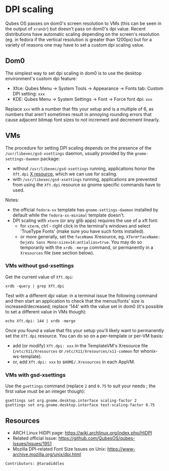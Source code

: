 DPI scaling
===========

Qubes OS passes on dom0's screen resolution to VMs (this can be seen in the output of `xrandr`) but doesn't pass on dom0's dpi value. Recent distributions have automatic scaling depending on the screen's resolution (eg. in fedora if the vertical resolution is greater than 1200px) but for a variety of reasons one may have to set a custom dpi scaling value.


Dom0
----

The simplest way to set dpi scaling in dom0 is to use the desktop environment's custom dpi feature:

- Xfce: Qubes Menu → System Tools → Appearance → Fonts tab: Custom DPI setting: `xxx`
- KDE: Qubes Menu → System Settings → Font → Force font dpi: `xxx`

Replace `xxx` with a number that fits your setup and is a multiple of 6, as numbers that aren't sometimes result in annoying rounding errors that cause adjacent bitmap font sizes to not increment and decrement linearly.


VMs
---

The procedure for setting DPI scaling depends on the presence of the `/usr/libexec/gsd-xsettings` daemon, usually provided by the `gnome-settings-daemon` package:

- without `/usr/libexec/gsd-xsettings` running, applications honor the `Xft.dpi` [X resource](https://en.wikipedia.org/wiki/X_resources), which we can use for scaling.
- with `/usr/libexec/gsd-xsettings` running, applications are prevented from using the `Xft.dpi` resource so gnome specific commands have to used.

Notes:
- the official `fedora-xx` template has `gnome-settings-daemon` installed by default while the `fedora-xx-minimal` template doesn't.
- DPI scaling with `xterm` (or any glib apps) requires the use of a xft font:
   - for `xterm`, ctrl - right click in the terminal's windows and select 'TrueType Fonts' (make sure you have such fonts installed).
   - or more generally, set the `faceName` Xresource, eg. `XTerm*faceName: DejaVu Sans Mono:size=14:antialias=true`. You may do so temporarily with the `xrdb -merge` command, or permanently in a `Xresources` file (see section below).


### VMs without gsd-xsettings ###

Get the current value of `Xft.dpi`:

~~~
xrdb -query | grep Xft.dpi
~~~

Test with a different dpi value: in a terminal issue the following command and then start an application to check that the menus/fonts' size is increased/decreased; replace '144' with the value set in dom0 (it's possible to set a different value in VMs though):

~~~
echo Xft.dpi: 144 | xrdb -merge
~~~

Once you found a value that fits your setup you'll likely want to permanently set the `Xft.dpi` resource. You can do so on a per-template or per-VM basis:

- add (or modify) `Xft.dpi: xxx` in the TemplateVM's Xresource file (`/etc/X11/Xresources` or `/etc/X11/Xresources/x11-common` for whonix-ws-template).
- or, add `Xft.dpi: xxx` to `$HOME/.Xresources` in each AppVM.


### VMs with gsd-xsettings ### 


Use the `gsettings` command (replace `2` and `0.75` to suit your needs ; the first value must be an integer though):

~~~
gsettings set org.gnome.desktop.interface scaling-factor 2
gsettings set org.gnome.desktop.interface text-scaling-factor 0.75
~~~


Resources
---------
- ARCH Linux HiDPI page: https://wiki.archlinux.org/index.php/HiDPI
- Related official issue: https://github.com/QubesOS/qubes-issues/issues/1951
- Mozilla DPI-related Font Size Issues on Unix: https://www-archive.mozilla.org/unix/dpi.html

`Contributors: @taradiddles`
